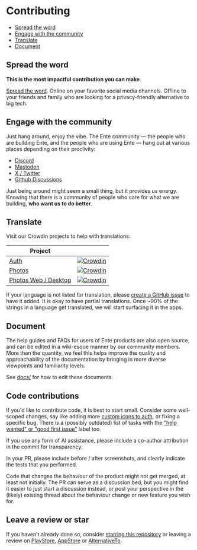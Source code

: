 # Contributing

- [Spread the word](#spread-the-word)
- [Engage with the community](#engage-with-the-community)
- [Translate](#translate)
- [Document](#document)

## Spread the word

**This is the most impactful contribution you can make**.

[Spread the word](https://help.ente.io/photos/features/referral-program/). Online on your favorite social media channels. Offline to your friends and family who are looking for a privacy-friendly alternative to big tech.

## Engage with the community

Just hang around, enjoy the vibe. The Ente community — the people who are building Ente, and the people who are using Ente — hang out at various places depending on their proclivity:

- [Discord](https://discord.ente.io)
- [Mastodon](https://fosstodon.org/@ente)
- [X / Twitter](https://twitter.com/enteio)
- [Github Discussions](https://github.com/ente-io/ente/discussions)

Just being around might seem a small thing, but it provides us energy. Knowing that there is a community of people who care for what we are building, **who want us to do better**.

## Translate

Visit our Crowdin projects to help with translations:

| Project                                                             |                                                                                                                                   |
| ------------------------------------------------------------------- | --------------------------------------------------------------------------------------------------------------------------------- |
| [Auth](https://crowdin.com/project/ente-authenticator-app)          | [![Crowdin](https://badges.crowdin.net/ente-authenticator-app/localized.svg)](https://crowdin.com/project/ente-authenticator-app) |
| [Photos](https://crowdin.com/project/ente-photos-app)               | [![Crowdin](https://badges.crowdin.net/ente-photos-app/localized.svg)](https://crowdin.com/project/ente-photos-app)               |
| [Photos Web / Desktop](https://crowdin.com/project/ente-photos-web) | [![Crowdin](https://badges.crowdin.net/ente-photos-web/localized.svg)](https://crowdin.com/project/ente-photos-web)               |

If your language is not listed for translation, please [create a GitHub
issue](https://github.com/ente-io/ente/issues/new?title=Request+for+New+Language+Translation&body=Language+name%3A+%0AProject%3A+auth%2Fphotos%2Fboth)
to have it added. It is okay to have partial translations. Once ~90% of the
strings in a language get translated, we will start surfacing it in the apps.

## Document

The help guides and FAQs for users of Ente products are also open source, and
can be edited in a wiki-esque manner by our community members. More than the
quantity, we feel this helps improve the quality and approachability of the
documentation by bringing in more diverse viewpoints and familiarity levels.

See [docs/](docs/README.md) for how to edit these documents.

## Code contributions

If you'd like to contribute code, it is best to start small. Consider some well-scoped changes, say like adding more [custom icons to auth](mobile/apps/auth/docs/adding-icons.md), or fixing a specific bug. There is a (possibly outdated) list of tasks with the ["help wanted" or "good first issue"](<https://github.com/ente-io/ente/issues?q=state%3Aopen%20(label%3A%22good%20first%20issue%22%20OR%20label%3A%22help%20wanted%22%20)>) label too.

If you use any form of AI assistance, please include a co-author attribution in the commit for transparency.

In your PR, please include before / after screenshots, and clearly indicate the tests that you performed.

Code that changes the behaviour of the product might not get merged, at least not initially. The PR can serve as a discussion bed, but you might find it easier to just start a discussion instead, or post your perspective in the (likely) existing thread about the behaviour change or new feature you wish for.

## Leave a review or star

If you haven't already done so, consider [starring this
repository](https://github.com/ente-io/ente/stargazers) or leaving a review on
[PlayStore](https://play.google.com/store/apps/details?id=io.ente.auth),
[AppStore](https://apps.apple.com/us/app/ente-authenticator/id6444121398) or
[AlternativeTo](https://alternativeto.net/software/ente-authenticator/).
